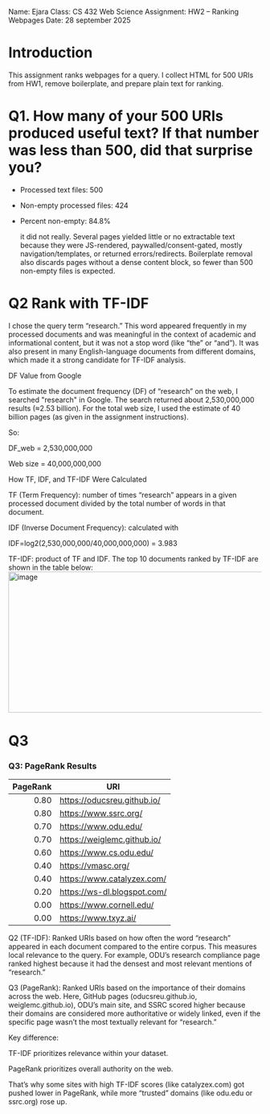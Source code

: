 Name: Ejara
Class: CS 432 Web Science
Assignment: HW2 – Ranking Webpages
Date: 28 september 2025

# Introduction
This assignment ranks webpages for a query. I collect HTML for 500 URIs from HW1, remove boilerplate, and prepare plain text for ranking.

# Q1.  How many of your 500 URIs produced useful text? If that number was less than 500, did that surprise you?
- Processed text files: 500  
- Non-empty processed files: 424  
- Percent non-empty: 84.8%

  it did not really. Several pages yielded little or no extractable text because they were JS-rendered, paywalled/consent-gated, mostly navigation/templates, or returned errors/redirects. Boilerplate removal also discards pages without a dense content block, so fewer than 500 non-empty files is expected.

# Q2  Rank with TF-IDF

 I chose the query term “research.”
This word appeared frequently in my processed documents and was meaningful in the context of academic and informational content, but it was not a stop word (like “the” or “and”). It was also present in many English-language documents from different domains, which made it a strong candidate for TF-IDF analysis.

DF Value from Google

To estimate the document frequency (DF) of “research” on the web, I searched "research" in Google. The search returned about 2,530,000,000 results (≈2.53 billion).
For the total web size, I used the estimate of 40 billion pages (as given in the assignment instructions).

So:

DF_web = 2,530,000,000

Web size = 40,000,000,000

How TF, IDF, and TF-IDF Were Calculated

TF (Term Frequency): number of times “research” appears in a given processed document divided by the total number of words in that document.

IDF (Inverse Document Frequency): calculated with

IDF=log2​(2,530,000,000/40,000,000,000​) = 3.983


TF-IDF: product of TF and IDF.
The top 10 documents ranked by TF-IDF are shown in the table below:
<img width="697" height="280" alt="image" src="https://github.com/user-attachments/assets/b6d46450-468d-4ed1-a6b5-49256d83dfe2" />

# Q3
### Q3: PageRank Results

| PageRank | URI |
|---------:|-----|
| 0.80 | https://oducsreu.github.io/ |
| 0.80 | https://www.ssrc.org/ |
| 0.70 | https://www.odu.edu/ |
| 0.70 | https://weiglemc.github.io/ |
| 0.60 | https://www.cs.odu.edu/ |
| 0.40 | https://vmasc.org/ |
| 0.40 | https://www.catalyzex.com/ |
| 0.20 | https://ws-dl.blogspot.com/ |
| 0.00 | https://www.cornell.edu/ |
| 0.00 | https://www.txyz.ai/ |

Q2 (TF-IDF): Ranked URIs based on how often the word “research” appeared in each document compared to the entire corpus. This measures local relevance to the query. For example, ODU’s research compliance page ranked highest because it had the densest and most relevant mentions of “research.”

Q3 (PageRank): Ranked URIs based on the importance of their domains across the web. Here, GitHub pages (oducsreu.github.io, weiglemc.github.io), ODU’s main site, and SSRC scored higher because their domains are considered more authoritative or widely linked, even if the specific page wasn’t the most textually relevant for “research.”

Key difference:

TF-IDF prioritizes relevance within your dataset.

PageRank prioritizes overall authority on the web.

That’s why some sites with high TF-IDF scores (like catalyzex.com) got pushed lower in PageRank, while more “trusted” domains (like odu.edu or ssrc.org) rose up.


